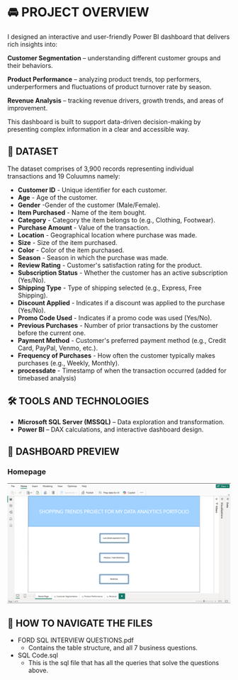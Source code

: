 # 🚘 PROJECT OVERVIEW

I designed an interactive and user-friendly Power BI dashboard that delivers rich insights into:

**Customer Segmentation** – understanding different customer groups and their behaviors.

**Product Performance** – analyzing product trends, top performers, underperformers and fluctuations of product turnover rate  by season.

**Revenue Analysis** – tracking revenue drivers, growth trends, and areas of improvement.

This dashboard is built to support data-driven decision-making by presenting complex information in a clear and accessible way.


## 📌 DATASET
The dataset comprises of 3,900 records representing individual transactions and 19 Coluumns namely:
- **Customer ID** - Unique identifier for each customer. 
- **Age** - Age of the customer.
- **Gender** -Gender of the customer (Male/Female).
- **Item Purchased** - Name of the item bought.
- **Category** - Category the item belongs to (e.g., Clothing, Footwear).
- **Purchase Amount** - Value of the transaction.
- **Location** - Geographical location where purchase was made.
- **Size** - Size of the item purchased.
- **Color** - Color of the item purchased.
- **Season** - Season in which the purchase was made.
- **Review Rating** - Customer's satisfaction rating for the product.
- **Subscription Status** - Whether the customer has an active subscription (Yes/No).
- **Shipping Type** - Type of shipping selected (e.g., Express, Free Shipping).
- **Discount Applied** - Indicates if a discount was applied to the purchase (Yes/No). 
- **Promo Code Used** - Indicates if a promo code was used (Yes/No).
- **Previous Purchases** -  Number of prior transactions by the customer before the current one.
- **Payment Method** - Customer's preferred payment method (e.g., Credit Card, PayPal, Venmo, etc.).
- **Frequency of Purchases** - How often the customer typically makes purchases (e.g., Weekly, Monthly).
- **processdate** - Timestamp of when the transaction occurred (added for timebased analysis)

## 🛠 TOOLS AND TECHNOLOGIES
- **Microsoft SQL Server (MSSQL)** – Data exploration and transformation.
- **Power BI** – DAX calculations, and interactive dashboard design.

## 📸 DASHBOARD PREVIEW
 ### Homepage
![Dashboard Screenshot](https://github.com/asavelangwenya/Shopping-Trends./blob/main/Images/Homepage.png)

## 📁 HOW TO NAVIGATE THE FILES
- FORD SQL INTERVIEW QUESTIONS.pdf
     - Contains the table structure, and all 7 business questions.
- SQL Code.sql
     - This is the sql file that has all the queries that solve the questions above.
